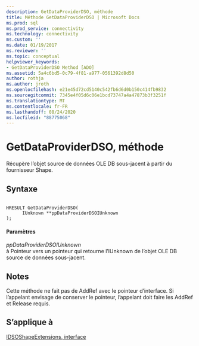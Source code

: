 ```yaml
---
description: GetDataProviderDSO, méthode
title: Méthode GetDataProviderDSO | Microsoft Docs
ms.prod: sql
ms.prod_service: connectivity
ms.technology: connectivity
ms.custom: ''
ms.date: 01/19/2017
ms.reviewer: ''
ms.topic: conceptual
helpviewer_keywords:
- GetDataProviderDSO Method [ADO]
ms.assetid: 5a4c6bd5-0c79-4f81-a977-0561392d8d50
author: rothja
ms.author: jroth
ms.openlocfilehash: e21e45d72cd5140c542fb6d6d0b150c414fb9832
ms.sourcegitcommit: 7345e4f05d6c06e1bcd73747a4a47873b3f3251f
ms.translationtype: MT
ms.contentlocale: fr-FR
ms.lasthandoff: 08/24/2020
ms.locfileid: "88775068"
---
```

# <a name="getdataproviderdso-method"></a>GetDataProviderDSO, méthode
Récupère l’objet source de données OLE DB sous-jacent à partir du fournisseur Shape.  
  
## <a name="syntax"></a>Syntaxe  
  
```  
  
HRESULT GetDataProviderDSO(  
      IUnknown **ppDataProviderDSOIUnknown  
);  
```  
  
#### <a name="parameters"></a>Paramètres  
 *ppDataProviderDSOIUnknown*  
 à  Pointeur vers un pointeur qui retourne l’IUnknown de l’objet OLE DB source de données sous-jacent.  
  
## <a name="remarks"></a>Notes  
 Cette méthode ne fait pas de AddRef avec le pointeur d’interface. Si l’appelant envisage de conserver le pointeur, l’appelant doit faire les AddRef et Release requis.  
  
## <a name="applies-to"></a>S’applique à  
 [IDSOShapeExtensions, interface](./idsoshapeextensions-interface.md)